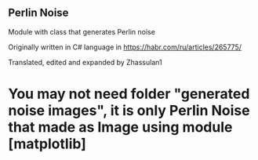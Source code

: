 ## Perlin Noise

Module with class that generates Perlin noise

Originally written in C# language in https://habr.com/ru/articles/265775/

Translated, edited and expanded by Zhassulan1

# You may not need folder "generated noise images", it is only Perlin Noise that made as Image using module [matplotlib]   
